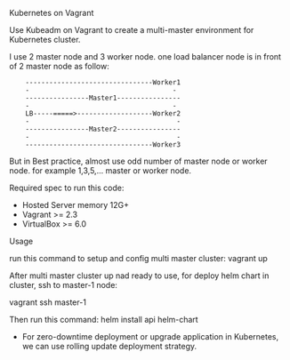 Kubernetes on Vagrant


Use Kubeadm on Vagrant to create a multi-master environment for Kubernetes cluster.


I use 2 master node and 3 worker node. one load balancer node is in front of 2 master node as follow: 

		--------------------------------Worker1
 		-                                    -                  
		----------------Master1---------------- 
 		-                                    -
		LB-----=====>-------------------Worker2
		-                                     -
		----------------Master2---------------- 
		-                                     -
		--------------------------------Worker3


But in Best practice, almost use odd number of master node or worker node. for example 1,3,5,... master or worker node.


Required spec to run this code:
 - Hosted Server memory 12G+
 - Vagrant >= 2.3
 - VirtualBox >= 6.0

Usage

run this command to setup and config multi master cluster:
vagrant up

After multi master cluster up nad ready to use, for deploy helm chart in cluster, ssh to master-1 node:

  vagrant ssh master-1

Then run this command:
  helm install api helm-chart



* For zero-downtime deployment or upgrade application in Kubernetes, we can use rolling update deployment strategy.


